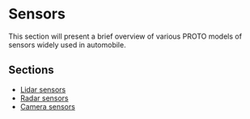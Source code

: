 # Sensors

This section will present a brief overview of various PROTO models of sensors widely used in automobile.

## Sections

- [Lidar sensors](lidar-sensors.md)
- [Radar sensors](radar-sensors.md)
- [Camera sensors](camera-sensors.md)

